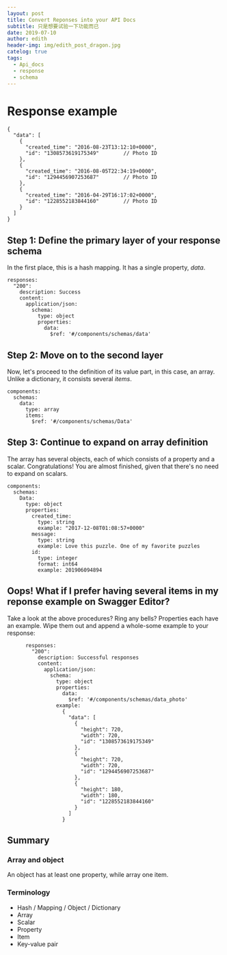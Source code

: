 ```yaml
---
layout: post
title: Convert Reponses into your API Docs
subtitle: 只是想要试验一下功能而已
date: 2019-07-10
author: edith
header-img: img/edith_post_dragon.jpg
catelog: true
tags: 
  - Api_docs
  - response
  - schema
---
```


# Response example

```
{
  "data": [
    {
      "created_time": "2016-08-23T13:12:10+0000",
      "id": "1308573619175349"        // Photo ID
    },
    {
      "created_time": "2016-08-05T22:34:19+0000",
      "id": "1294456907253687"        // Photo ID
    },
    {
      "created_time": "2016-04-29T16:17:02+0000",
      "id": "1228552183844160"        // Photo ID
    }
  ]
}
```

## Step 1: Define the primary layer of your response schema

In the first place, this is a hash mapping. It has a single property, *data*.

```
responses: 
  "200":
    description: Success
    content:
      application/json:
        schema: 
          type: object
          properties:
            data:
              $ref: '#/components/schemas/data'

```

## Step 2: Move on to the second layer

Now, let's proceed to the definition of its value part, in this case, an array. Unlike a dictionary, it consists several *items*. 
```
components:
  schemas:
    data:
      type: array
      items:
        $ref: '#/components/schemas/Data'
```

## Step 3: Continue to expand on array definition

The array has several objects, each of which consists of a property and a scalar. Congratulations! You are almost finished, given that there's no need to expand on scalars.

```
components:
  schemas:
    Data:
      type: object
      properties: 
        created_time: 
          type: string
          example: "2017-12-08T01:08:57+0000" 
        message:
          type: string
          example: Love this puzzle. One of my favorite puzzles
        id: 
          type: integer
          format: int64
          example: 201906094894  
```

## Oops! What if I prefer having several items in my reponse example on Swagger Editor?

Take a look at the above procedures? Ring any bells?  Properties each have an example. Wipe them out and append a whole-some example to your response:

```
      responses:
        "200":
          description: Successful responses
          content:
            application/json:
              schema: 
                type: object
                properties:
                  data:
                    $ref: '#/components/schemas/data_photo'
                example: 
                  {
                    "data": [
                      {
                        "height": 720,
                        "width": 720,
                        "id": "1308573619175349" 
                      },
                      {
                        "height": 720,
                        "width": 720,
                        "id": "1294456907253687"
                      },
                      {
                        "height": 180,
                        "width": 180,
                        "id": "1228552183844160" 
                      }
                    ]
                  }
```

## Summary

### Array and object

An object has at least one property, while array one item.

### Terminology

- Hash / Mapping / Object / Dictionary
- Array
- Scalar
- Property
- Item
- Key-value pair